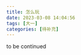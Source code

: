 ```yaml
---
title: 怎么玩
date: 2023-03-08 14:04:56
tags: [大一]
categories: [待补充]
---
```

to be continued
<!-- more -->